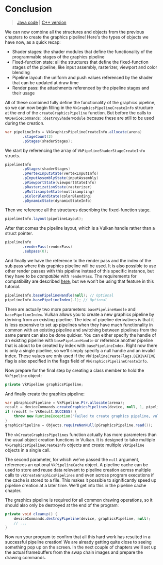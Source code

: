 # Conclusion

> [Java code](https://github.com/chuigda/vulkan4j/tree/master/tutorial/src/main/java/tutorial/vulkan/part03/ch12/Main.java) | [C++ version](https://vulkan-tutorial.com/Drawing_a_triangle/Graphics_pipeline_basics/Conclusion)

We can now combine all the structures and objects from the previous chapters to create the graphics pipeline! Here's the types of objects we have now, as a quick recap:

- Shader stages: the shader modules that define the functionality of the programmable stages of the graphics pipeline
- Fixed-function state: all the structures that define the fixed-function stages of the pipeline, like input assembly, rasterizer, viewport and color blending
- Pipeline layout: the uniform and push values referenced by the shader that can be updated at draw time
- Render pass: the attachments referenced by the pipeline stages and their usage

All of these combined fully define the functionality of the graphics pipeline, so we can now begin filling in the `VkGraphicsPipelineCreateInfo` structure at the end of the `createGraphicsPipeline` function. But before the calls to `VKDeviceCommands::destroyShaderModule` because these are still to be used during the creation.

```java
var pipelineInfo = VkGraphicsPipelineCreateInfo.allocate(arena)
        .stageCount(2)
        .pStages(shaderStages);
```

We start by referencing the array of `VkPipelineShaderStageCreateInfo` structs.

```java
pipelineInfo
        .pStages(shaderStages)
        .pVertexInputState(vertexInputInfo)
        .pInputAssemblyState(inputAssembly)
        .pViewportState(viewportStateInfo)
        .pRasterizationState(rasterizer)
        .pMultisampleState(multisampling)
        .pColorBlendState(colorBlending)
        .pDynamicState(dynamicStateInfo)
```

Then we reference all the structures describing the fixed-function stage.

```java
pipelineInfo.layout(pipelineLayout);
```

After that comes the pipeline layout, which is a Vulkan handle rather than a struct pointer.

```java
pipelineInfo
        .renderPass(renderPass)
        .subpass(0);
```

And finally we have the reference to the render pass and the index of the sub pass where this graphics pipeline will be used. It is also possible to use other render passes with this pipeline instead of this specific instance, but they have to be *compatible* with `renderPass`. The requirements for compatibility are described [here](https://www.khronos.org/registry/vulkan/specs/1.3-extensions/html/chap8.html#renderpass-compatibility), but we won't be using that feature in this tutorial.

```java
pipelineInfo.basePipelineHandle(null); // Optional
pipelineInfo.basePipelineIndex(-1); // Optional
```

There are actually two more parameters: `basePipelineHandle` and `basePipelineIndex`. Vulkan allows you to create a new graphics pipeline by deriving from an existing pipeline. The idea of pipeline derivatives is that it is less expensive to set up pipelines when they have much functionality in common with an existing pipeline and switching between pipelines from the same parent can also be done quicker. You can either specify the handle of an existing pipeline with `basePipelineHandle` or reference another pipeline that is about to be created by index with `basePipelineIndex`. Right now there is only a single pipeline, so we'll simply specify a null handle and an invalid index. These values are only used if the `VkPipelineCreateFlags.DERIVATIVE` flag is also specified in the flags field of `VkGraphicsPipelineCreateInfo`.

Now prepare for the final step by creating a class member to hold the `VkPipeline` object:

```java
private VkPipeline graphicsPipeline;
```

And finally create the graphics pipeline:

```java
var pGraphicsPipeline = VkPipeline.Ptr.allocate(arena);
result = deviceCommands.createGraphicsPipelines(device, null, 1, pipelineInfo, null, pGraphicsPipeline);
if (result != VkResult.SUCCESS) {
    throw new RuntimeException("Failed to create graphics pipeline, vulkan error code: " + VkResult.explain(result));
}
graphicsPipeline = Objects.requireNonNull(pGraphicsPipeline.read());
```

The `vkCreateGraphicsPipelines` function actually has more parameters than the usual object creation functions in Vulkan. It is designed to take multiple `VkGraphicsPipelineCreateInfo` objects and create multiple `VkPipeline` objects in a single call.

The second parameter, for which we've passed the `null` argument, references an optional `VkPipelineCache` object. A pipeline cache can be used to store and reuse data relevant to pipeline creation across multiple calls to `vkCreateGraphicsPipelines` and even across program executions if the cache is stored to a file. This makes it possible to significantly speed up pipeline creation at a later time. We'll get into this in the pipeline cache chapter.

The graphics pipeline is required for all common drawing operations, so it should also only be destroyed at the end of the program:

```java
private void cleanup() {
    deviceCommands.destroyPipeline(device, graphicsPipeline, null);
    // ...
}
```

Now run your program to confirm that all this hard work has resulted in a successful pipeline creation! We are already getting quite close to seeing something pop up on the screen. In the next couple of chapters we'll set up the actual framebuffers from the swap chain images and prepare the drawing commands.
